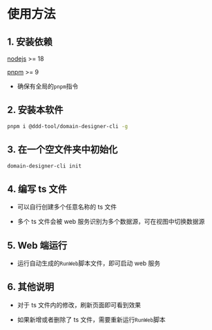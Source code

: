 # 使用方法

## 1. 安装依赖

[nodejs](https://nodejs.org/en/download/) >= 18

[pnpm](https://pnpm.io/) >= 9

- 确保有全局的`pnpm`指令

## 2. 安装本软件

```bash
pnpm i @ddd-tool/domain-designer-cli -g
```

## 3. 在一个空文件夹中初始化

```bash
domain-designer-cli init
```

## 4. 编写 ts 文件

- 可以自行创建多个任意名称的 ts 文件

- 多个 ts 文件会被 web 服务识别为多个数据源，可在视图中切换数据源

## 5. Web 端运行

- 运行自动生成的`RunWeb`脚本文件，即可启动 web 服务

## 6. 其他说明

- 对于 ts 文件内的修改，刷新页面即可看到效果

- 如果新增或者删除了 ts 文件，需要重新运行`RunWeb`脚本
